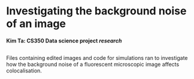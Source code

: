 # Investigating the background noise of an image 
#### Kim Ta: CS350 Data science project _research_
##

Files containing edited images and code for simulations ran to investigate how the background noise of a fluorescent microscopic image affects colocalisation. 
